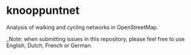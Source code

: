 # knooppuntnet
Analysis of walking and cycling networks in OpenStreetMap.

_Note: when submitting issues in this repository, please feel free to use English, Dutch, French or German.
